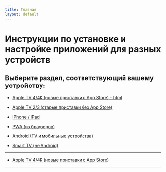 ```yaml
---
title: Главная
layout: default
---
```

# Инструкции по установке и настройке приложений для разных устройств

## Выберите раздел, соответствующий вашему устройству:


- <a href="instructions/appletv4" target="_blank" rel="noopener">Apple TV 4/4K (новые приставки с App Store) - html</a>

- <a href="instructions/appletv3" target="_blank" rel="noopener">Apple TV 2/3 (старые приставки без App Store)</a>
- <a href="instructions/ios" target="_blank" rel="noopener">iPhone / iPad</a>
- <a href="instructions/pwa" target="_blank" rel="noopener">PWA (из браузеров)</a>
- <a href="instructions/android" target="_blank" rel="noopener">Android (TV и мобильные устройства)</a>
- <a href="instructions/smarttv" target="_blank" rel="noopener">Smart TV (не Android)</a>

---
- [Apple TV 4/4K (новые приставки с App Store)](/instructions/appletv4.md)
---
